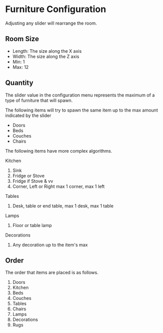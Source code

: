 # Furniture Configuration

Adjusting any slider will rearrange the room.

## Room Size
- Length: The size along the X axis
- Width: The size along the Z axis
- Min: 1
- Max: 12

## Quantity
The slider value in the configuration menu represents the maximum of a type of furniture that will spawn.

The following items will try to spawn the same item up to the max amount indicated by the slider
- Doors
- Beds
- Couches
- Chairs

The following items have more complex algorithms.

Kitchen
1. Sink
2. Fridge or Stove
3. Fridge if Stove & vv
5. Corner, Left or Right max 1 corner, max 1 left

Tables
1. Desk, table or end table, max 1 desk, max 1 table

Lamps
1. Floor or table lamp

Decorations
1. Any decoration up to the item's max

## Order

The order that items are placed is as follows.

1. Doors
1. Kitchen
1. Beds
1. Couches
1. Tables
1. Chairs
1. Lamps
1. Decorations
1. Rugs